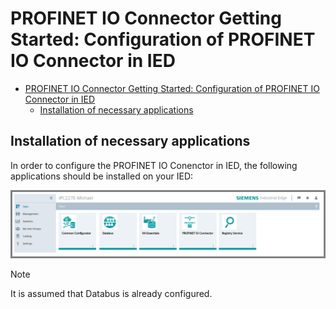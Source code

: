 # PROFINET IO Connector Getting Started: Configuration of PROFINET IO Connector in IED

- [PROFINET IO Connector Getting Started: Configuration of PROFINET IO Connector in IED](#profinet-io-connector-getting-started-configuration-of-profinet-io-connector-in-ied)
  - [Installation of necessary applications](#installation-of-necessary-applications)

## Installation of necessary applications

In order to configure the PROFINET IO Conenctor in IED, the following applications should be installed on your IED:

![Installed_apps](graphics/Installed_apps.png)

> [!NOTE]  
> It is assumed that Databus is already configured.





